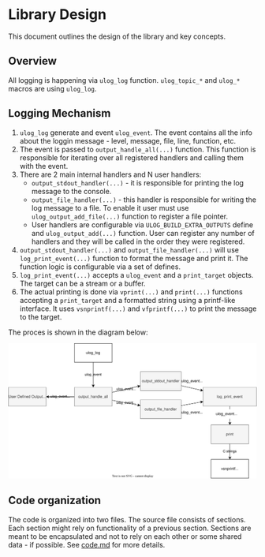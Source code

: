 # Library Design

This document outlines the design of the library and key concepts.

## Overview

All logging is happening via `ulog_log` function. `ulog_topic_*` and `ulog_*` macros are using `ulog_log`.

## Logging Mechanism

1. `ulog_log` generate and event `ulog_event`. The event contains all the info about the loggin message - level, message, file, line, function, etc.
2. The event is passed to `output_handle_all(...)` function. This function is responsible for iterating over all registered handlers and calling them with the event.
3. There are 2 main internal handlers and N user handlers:
   - `output_stdout_handler(...)` - it is responsible for printing the log message to the console.
   - `output_file_handler(...)` - this handler is responsible for writing the log message to a file. To enable it user must use `ulog_output_add_file(...)` function to register a file pointer.
   - User handlers are configurable via `ULOG_BUILD_EXTRA_OUTPUTS` define and `ulog_output_add(...)` function. User can register any number of handlers and they will be called in the order they were registered.
4. `output_stdout_handler(...)` and `output_file_handler(...)` will use `log_print_event(...)` function to format the message and print it. The function logic is configurable via a set of defines.
5. `log_print_event(...)` accepts a `ulog_event` and a `print_target` objects. The target can be a stream or a buffer.
6. The actual printing is done via `vprint(...)` and `print(...)` functions accepting a `print_target` and a formatted string using a printf-like interface. It uses `vsnprintf(...)` and `vfprintf(...)` to print the message to the target.

The proces is shown in the diagram below:

![design](design/design.drawio.svg)

## Code organization

The code is organized into two files. The source file consists of sections. Each section might rely on functionality of a previous section. Sections are meant to be encapsulated and not to rely on each other or some shared data - if possible. See [code.md](code.md) for more details.

